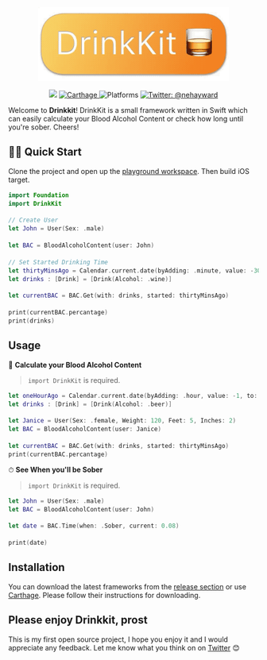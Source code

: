 <p align="center"/>
    <img src="Logo.gif" />
</p>
<p align="center">
    <img src="https://img.shields.io/badge/Swift-4.2-orange.svg" />
    <a href="https://github.com/Carthage/Carthage">
        <img src="https://img.shields.io/badge/carthage-compatible-4BC51D.svg?style=flat" alt="Carthage" />
    </a>
    <img src="https://img.shields.io/badge/platforms-iOS|watchOS|macOS-black.svg?&longCache=true&style=flat" alt="Platforms" />
    <a href="https://twitter.com/nehayward">
        <img src="https://img.shields.io/badge/contact-@nehayward-51CEDA.svg?style=flat" alt="Twitter: @nehayward" />
    </a>
</p>

Welcome to **Drinkkit**! DrinkKit is a small framework written in Swift which can easily calculate your Blood Alcohol Content or check how long until you're sober. Cheers!

## 👨‍💻 Quick Start

Clone the project and open up the [playground workspace](Playground/DrinkKitQuickstart.xcworkspace). Then build iOS target.

```swift
import Foundation
import DrinkKit

// Create User
let John = User(Sex: .male)

let BAC = BloodAlcoholContent(user: John)

// Set Started Drinking Time
let thirtyMinsAgo = Calendar.current.date(byAdding: .minute, value: -30, to: Date())!
let drinks : [Drink] = [Drink(Alcohol: .wine)]

let currentBAC = BAC.Get(with: drinks, started: thirtyMinsAgo)

print(currentBAC.percantage)
print(drinks)
```

## Usage

🥃 **Calculate your Blood Alcohol Content**

> `import DrinkKit` is required.

```swift
let oneHourAgo = Calendar.current.date(byAdding: .hour, value: -1, to: Date())!
let drinks : [Drink] = [Drink(Alcohol: .beer)]

let Janice = User(Sex: .female, Weight: 120, Feet: 5, Inches: 2)
let BAC = BloodAlcoholContent(user: Janice)

let currentBAC = BAC.Get(with: drinks, started: thirtyMinsAgo)
print(currentBAC.percantage)
```


⏱ **See When you'll be Sober**
> `import DrinkKit` is required.

```swift
let John = User(Sex: .male)
let BAC = BloodAlcoholContent(user: John)

let date = BAC.Time(when: .Sober, current: 0.08)

print(date)
```

## Installation

You can download the latest frameworks from the [release section](https://github.com/nehayward/drinkkit/releases) or use [Carthage](https://github.com/Carthage/Carthage#installing-carthage). Please follow their instructions for downloading.

## Please enjoy **Drinkkit**, prost

This is my first open source project, I hope you enjoy it and I would appreciate any feedback. Let me know what you think on on [Twitter](https://twitter.com/nehayward) 😊
